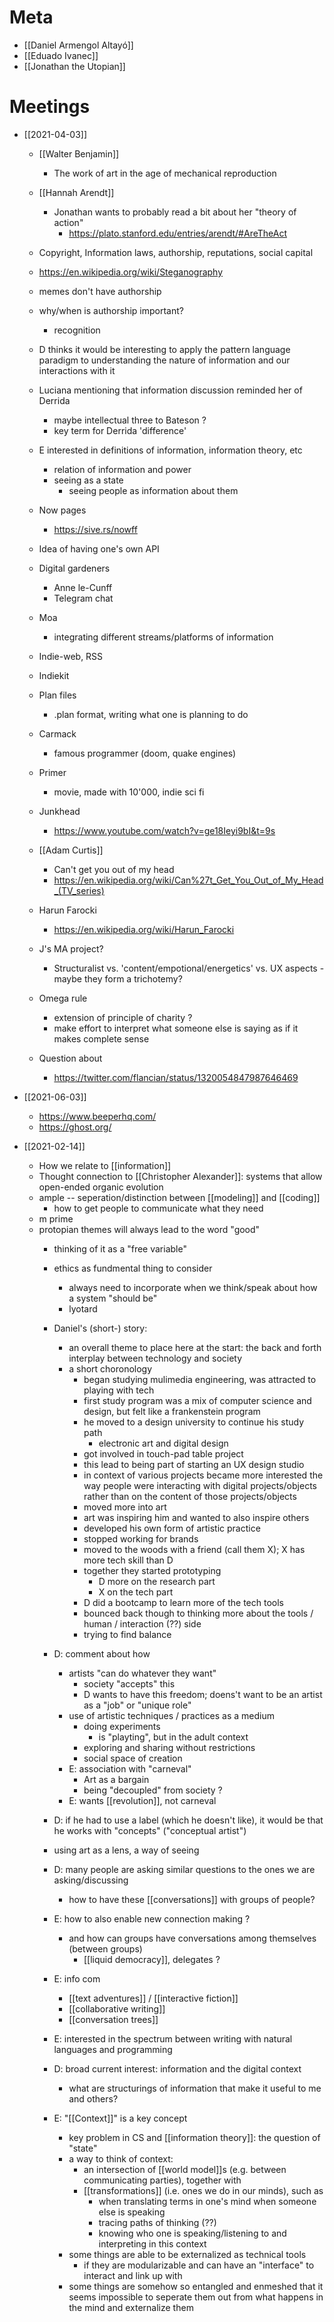 
# Meta
- [[Daniel Armengol Altayó]]
- [[Eduado Ivanec]]
- [[Jonathan the Utopian]]

# Meetings

- [[2021-04-03]]
	- [[Walter Benjamin]]
		- The work of art in the age of mechanical reproduction
	- [[Hannah Arendt]] 
		- Jonathan wants to probably read a bit about her  "theory of action"
			- https://plato.stanford.edu/entries/arendt/#AreTheAct
	- Copyright, Information laws, authorship, reputations, social capital
	- https://en.wikipedia.org/wiki/Steganography
	- memes don't have authorship
	- why/when is authorship important?
		- recognition
	- D thinks it would be interesting to apply the pattern language paradigm to understanding the nature of information and our interactions with it
	- Luciana mentioning that information discussion reminded her of Derrida
		- maybe intellectual three to Bateson ? 
		- key term for Derrida 'difference'
	- E interested in definitions of information, information theory, etc
		- relation of information and power
		- seeing as a state 
			- seeing people as information about them
	- Now pages
		- https://sive.rs/nowff
	- Idea of having one's own API
	- Digital gardeners
		- Anne le-Cunff
		- Telegram chat

	- Moa
		- integrating different streams/platforms of information

	- Indie-web, RSS
	- Indiekit

	- Plan files
		- .plan format, writing what one is planning to do

	- Carmack
		- famous programmer (doom, quake engines)

	- Primer
		- movie, made with 10'000, indie sci fi
	- Junkhead 
		- https://www.youtube.com/watch?v=ge18Ieyi9bI&t=9s
	- [[Adam Curtis]]
		- Can't get you out of my head
		- https://en.wikipedia.org/wiki/Can%27t_Get_You_Out_of_My_Head_(TV_series)
	- Harun Farocki
		- https://en.wikipedia.org/wiki/Harun_Farocki

	- J's MA project? 
		- Structuralist vs. 'content/empotional/energetics' vs. UX aspects - maybe they form a trichotemy? 
	
	- Omega rule
		- extension of principle of charity ? 
		- make effort to interpret what someone else is saying as if it makes complete sense
	- Question about
		- https://twitter.com/flancian/status/1320054847987646469
			


- [[2021-06-03]]
	- https://www.beeperhq.com/
	- https://ghost.org/

- [[2021-02-14]]
	- How we relate to [[information]]
	- Thought connection to [[Christopher Alexander]]: systems that allow open-ended organic evolution 
	- ample -- seperation/distinction between [[modeling]] and [[coding]]
		- how to get people to communicate what they need
	- m prime
	- protopian themes will always lead to the word "good"
		- thinking of it as a "free variable"
		- ethics as fundmental thing to consider
			- always need to incorporate when we think/speak about how a system "should be"
			- lyotard
		- Daniel's (short-) story:
			- an overall theme to place here at the start: the back and forth interplay between technology and society
			- a short choronology
				- began studying mulimedia engineering, was attracted to playing with tech
				- first study program was a mix of computer science and design, but felt like a frankenstein program
				- he moved to a design university to continue his study path
					- electronic art and digital design
				- got involved in touch-pad table project
				- this lead to being part of starting an UX design studio
				- in context of various projects became more interested the way people were interacting with digital projects/objects rather than on the content of those projects/objects
				- moved more into art
				- art was inspiring him and wanted to also inspire others 
				- developed his own form of artistic practice
				- stopped working for brands
				- moved to the woods with a friend (call them X); X has more tech skill than D
				- together they started prototyping 
					- D more on the research part
					- X on the tech part
				- D did a bootcamp to learn more of the tech tools
				- bounced back though to thinking more about the tools / human / interaction (??) side
				- trying to find balance
				
				
		- D: comment about how
			- artists "can do whatever they want"
				- society "accepts" this
				- D wants to have this freedom; doens't want to be an artist as a "job" or "unique role"
			- use of artistic techniques / practices as a medium
				- doing experiments
					- is "playting", but in the adult context
				- exploring  and sharing without restrictions
				- social space of creation
			- E: association with "carneval"
				- Art as a bargain 
				- being "decoupled" from society ? 
			- E: wants [[revolution]], not carneval
		- D: if he had to use a label (which he doesn't like), it would be that he works with "concepts" ("conceptual artist")
		- using art as a lens, a way of seeing


		- D: many people are asking similar questions to the ones we are asking/discussing
			- how to have these [[conversations]] with groups of people? 
		- E: how to also enable new connection making ? 
			- and how can groups have conversations among themselves (between groups)
				- [[liquid democracy]], delegates ?
		- E: info com 
			- [[text adventures]] / [[interactive fiction]]
			- [[collaborative writing]]
			- [[conversation trees]]
		- E: interested in the spectrum between writing with natural languages and programming
		- D: broad current interest: information and the digital context
			- what are structurings of information that make it useful to me and others? 
		- E: "[[Context]]" is a key concept
			- key problem in CS and [[information theory]]: the question of "state"
			- a way to think of context: 
				- an intersection of [[world model]]s (e.g. between communicating parties), together with
				- [[transformations]] (i.e. ones we do in our minds), such as
					- when translating terms in one's mind when someone else is speaking
					- tracing paths of thinking (??)
					- knowing who one is speaking/listening to and interpreting in this context
			- some things are able to be externalized as technical tools
				- if they are modularizable and can have an "interface" to interact and link up with
			- some things are somehow so entangled and enmeshed that it seems impossible to seperate them out from what happens in the mind and externalize them 